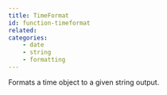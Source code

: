 ```yaml
---
title: TimeFormat
id: function-timeformat
related:
categories:
    - date
    - string
    - formatting
---
```


Formats a time object to a given string output.